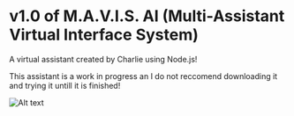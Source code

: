 # v1.0 of M.A.V.I.S. AI (Multi-Assistant Virtual Interface System)

A virtual assistant created by Charlie using Node.js!

This assistant is a work in progress an I do not reccomend downloading it and trying it untill it is finished!

![Alt text](./)